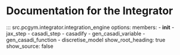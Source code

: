 # Documentation for the Integrator

::: src.pcgym.integrator.integration_engine
    options:
      members:
        - __init__
        - jax_step
        - casadi_step
        - casadify
        - gen_casadi_variable
        - gen_casadi_function
        - discretise_model
      show_root_heading: true
      show_source: false